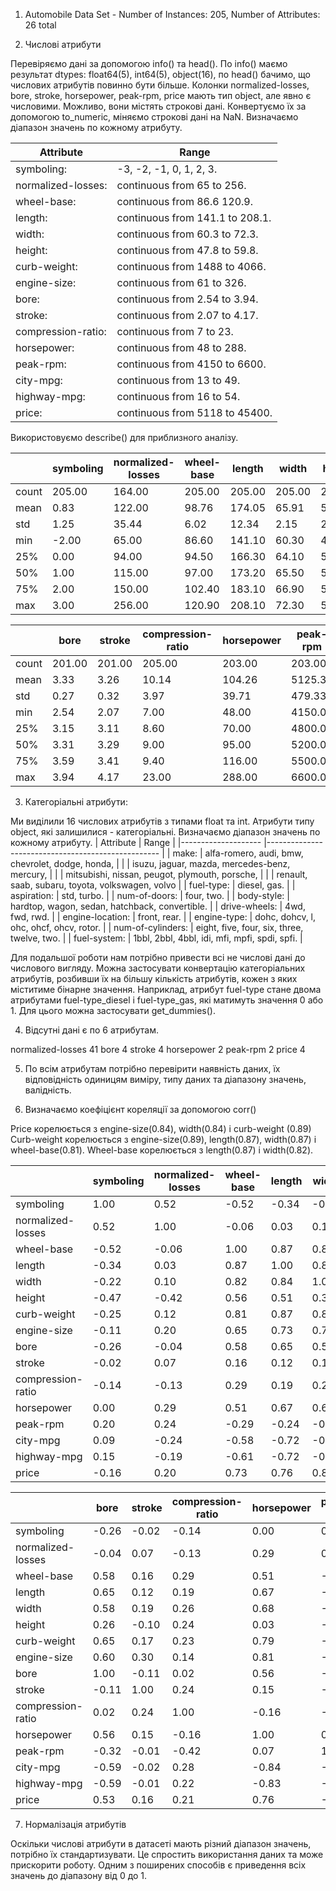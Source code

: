 1. Automobile Data Set - Number of Instances: 205, Number of Attributes: 26 total

2. Числові атрибути

Перевіряємо дані за допомогою info() та head(). По info() маємо результат dtypes: float64(5), int64(5), object(16), по head() бачимо, що числових атрибутів повинно бути більше. Колонки normalized-losses, bore, stroke, horsepower, peak-rpm, price мають тип object, але явно є числовими. Можливо, вони містять строкові дані. Конвертуємо їх за допомогою to_numeric, міняємо строкові дані на NaN. Визначаємо діапазон значень по кожному атрибуту. 

 | Attribute           	| Range                            	|
|---------------------	|----------------------------------	|
|  symboling:         	| -3, -2, -1, 0, 1, 2, 3.          	|
|  normalized-losses: 	|  continuous from 65 to 256.      	|
|  wheel-base:        	|  continuous from 86.6 120.9.     	|
|  length:            	|  continuous from 141.1 to 208.1. 	|
|  width:             	|  continuous from 60.3 to 72.3.   	|
|  height:            	|  continuous from 47.8 to 59.8.   	|
|  curb-weight:       	|  continuous from 1488 to 4066.   	|
|  engine-size:       	|  continuous from 61 to 326.      	|
|  bore:              	|  continuous from 2.54 to 3.94.   	|
|  stroke:            	|  continuous from 2.07 to 4.17.   	|
|  compression-ratio: 	|  continuous from 7 to 23.        	|
|  horsepower:        	|  continuous from 48 to 288.      	|
|  peak-rpm:          	|  continuous from 4150 to 6600.   	|
|  city-mpg:          	|  continuous from 13 to 49.       	|
|  highway-mpg:       	|  continuous from 16 to 54.       	|
|  price:             	|  continuous from 5118 to 45400.  	|


Використовуємо describe() для приблизного аналізу.


|       | symboling | normalized-losses | wheel-base | length | width  | height | curb-weight | engine-size |
|-------|-----------|-------------------|------------|--------|--------|--------|-------------|-------------|
| count | 205.00    | 164.00            | 205.00     | 205.00 | 205.00 | 205.00 | 205.00      | 205.00      |
| mean  | 0.83      | 122.00            | 98.76      | 174.05 | 65.91  | 53.72  | 2555.57     | 126.91      |
| std   | 1.25      | 35.44             | 6.02       | 12.34  | 2.15   | 2.44   | 520.68      | 41.64       |
| min   | -2.00     | 65.00             | 86.60      | 141.10 | 60.30  | 47.80  | 1488.00     | 61.00       |
| 25%   | 0.00      | 94.00             | 94.50      | 166.30 | 64.10  | 52.00  | 2145.00     | 97.00       |
| 50%   | 1.00      | 115.00            | 97.00      | 173.20 | 65.50  | 54.10  | 2414.00     | 120.00      |
| 75%   | 2.00      | 150.00            | 102.40     | 183.10 | 66.90  | 55.50  | 2935.00     | 141.00      |
| max   | 3.00      | 256.00            | 120.90     | 208.10 | 72.30  | 59.80  | 4066.00     | 326.00      |

|       | bore   | stroke | compression-ratio | horsepower | peak-rpm | city-mpg | highway-mpg | price    |
|-------|--------|--------|-------------------|------------|----------|----------|-------------|----------|
| count | 201.00 | 201.00 | 205.00            | 203.00     | 203.00   | 205.00   | 205.00      | 201.00   |
| mean  | 3.33   | 3.26   | 10.14             | 104.26     | 5125.37  | 25.22    | 30.75       | 13207.13 |
| std   | 0.27   | 0.32   | 3.97              | 39.71      | 479.33   | 6.54     | 6.89        | 7947.07  |
| min   | 2.54   | 2.07   | 7.00              | 48.00      | 4150.00  | 13.00    | 16.00       | 5118.00  |
| 25%   | 3.15   | 3.11   | 8.60              | 70.00      | 4800.00  | 19.00    | 25.00       | 7775.00  |
| 50%   | 3.31   | 3.29   | 9.00              | 95.00      | 5200.00  | 24.00    | 30.00       | 10295.00 |
| 75%   | 3.59   | 3.41   | 9.40              | 116.00     | 5500.00  | 30.00    | 34.00       | 16500.00 |
| max   | 3.94   | 4.17   | 23.00             | 288.00     | 6600.00  | 49.00    | 54.00       | 45400.00 |


3. Категоріальні атрибути:

Ми виділили 16 числових атрибутів з типами float та int. Атрибути типу object, які залишилися - категоріальні. Визначаємо діапазон значень по кожному атрибуту.
| Attribute          	| Range                                             	|
|--------------------	|---------------------------------------------------	|
|  make:             	|  alfa-romero, audi, bmw, chevrolet, dodge, honda, 	|
|                    	|  isuzu, jaguar, mazda, mercedes-benz, mercury,    	|
|                    	|  mitsubishi, nissan, peugot, plymouth, porsche,   	|
|                    	|  renault, saab, subaru, toyota, volkswagen, volvo 	|
|  fuel-type:        	|  diesel, gas.                                     	|
|  aspiration:       	|  std, turbo.                                      	|
|  num-of-doors:     	|  four, two.                                       	|
|  body-style:       	|  hardtop, wagon, sedan, hatchback, convertible.   	|
|  drive-wheels:     	|  4wd, fwd, rwd.                                   	|
|  engine-location:  	|  front, rear.                                     	|
|  engine-type:      	|  dohc, dohcv, l, ohc, ohcf, ohcv, rotor.          	|
|  num-of-cylinders: 	|  eight, five, four, six, three, twelve, two.      	|
|  fuel-system:      	|  1bbl, 2bbl, 4bbl, idi, mfi, mpfi, spdi, spfi.    	|

Для подальшої роботи нам потрібно привести всі не числові дані до числового вигляду. Можна застосувати конвертацію категоріальних атрибутів, розбивши їх на більшу кількість атрибутів, кожен з яких міститиме бінарне значення. Наприклад, атрибут fuel-type стане двома атрибутами 
fuel-type_diesel і fuel-type_gas, які матимуть значення 0 або 1. Для цього можна застосувати get_dummies().

4. Відсутні дані є по 6 атрибутам. 

normalized-losses    41
bore                  4
stroke                4
horsepower            2
peak-rpm              2
price                 4

5. По всім атрибутам потрібно перевірити наявність даних, їх відповідність одиницям виміру, типу даних та діапазону значень, валідність.   

6. Визначаємо коефіцієнт кореляції за допомогою corr()

Price корелюється з engine-size(0.84),  width(0.84) і curb-weight (0.89)
Curb-weight корелюється з engine-size(0.89), length(0.87), width(0.87) і wheel-base(0.81).
Wheel-base корелюється з length(0.87) і width(0.82).

|                   | symboling | normalized-losses | wheel-base | length | width | height | curb-weight | engine-size |
|-------------------|-----------|-------------------|------------|--------|-------|--------|-------------|-------------|
| symboling         | 1.00      | 0.52              | -0.52      | -0.34  | -0.22 | -0.47  | -0.25       | -0.11       |
| normalized-losses | 0.52      | 1.00              | -0.06      | 0.03   | 0.10  | -0.42  | 0.12        | 0.20        |
| wheel-base        | -0.52     | -0.06             | 1.00       | 0.87   | 0.82  | 0.56   | 0.81        | 0.65        |
| length            | -0.34     | 0.03              | 0.87       | 1.00   | 0.84  | 0.51   | 0.87        | 0.73        |
| width             | -0.22     | 0.10              | 0.82       | 0.84   | 1.00  | 0.30   | 0.87        | 0.78        |
| height            | -0.47     | -0.42             | 0.56       | 0.51   | 0.30  | 1.00   | 0.37        | 0.12        |
| curb-weight       | -0.25     | 0.12              | 0.81       | 0.87   | 0.87  | 0.37   | 1.00        | 0.89        |
| engine-size       | -0.11     | 0.20              | 0.65       | 0.73   | 0.78  | 0.12   | 0.89        | 1.00        |
| bore              | -0.26     | -0.04             | 0.58       | 0.65   | 0.58  | 0.26   | 0.65        | 0.60        |
| stroke            | -0.02     | 0.07              | 0.16       | 0.12   | 0.19  | -0.10  | 0.17        | 0.30        |
| compression-ratio | -0.14     | -0.13             | 0.29       | 0.19   | 0.26  | 0.24   | 0.23        | 0.14        |
| horsepower        | 0.00      | 0.29              | 0.51       | 0.67   | 0.68  | 0.03   | 0.79        | 0.81        |
| peak-rpm          | 0.20      | 0.24              | -0.29      | -0.24  | -0.24 | -0.25  | -0.26       | -0.29       |
| city-mpg          | 0.09      | -0.24             | -0.58      | -0.72  | -0.66 | -0.19  | -0.76       | -0.70       |
| highway-mpg       | 0.15      | -0.19             | -0.61      | -0.72  | -0.69 | -0.22  | -0.79       | -0.71       |
| price             | -0.16     | 0.20              | 0.73       | 0.76   | 0.84  | 0.25   | 0.89        | 0.84        |

|                   | bore  | stroke | compression-ratio | horsepower | peak-rpm | city-mpg | highway-mpg | price |
|-------------------|-------|--------|-------------------|------------|----------|----------|-------------|-------|
| symboling         | -0.26 | -0.02  | -0.14             | 0.00       | 0.20     | 0.09     | 0.15        | -0.16 |
| normalized-losses | -0.04 | 0.07   | -0.13             | 0.29       | 0.24     | -0.24    | -0.19       | 0.20  |
| wheel-base        | 0.58  | 0.16   | 0.29              | 0.51       | -0.29    | -0.58    | -0.61       | 0.73  |
| length            | 0.65  | 0.12   | 0.19              | 0.67       | -0.24    | -0.72    | -0.72       | 0.76  |
| width             | 0.58  | 0.19   | 0.26              | 0.68       | -0.24    | -0.66    | -0.69       | 0.84  |
| height            | 0.26  | -0.10  | 0.24              | 0.03       | -0.25    | -0.19    | -0.22       | 0.25  |
| curb-weight       | 0.65  | 0.17   | 0.23              | 0.79       | -0.26    | -0.76    | -0.79       | 0.89  |
| engine-size       | 0.60  | 0.30   | 0.14              | 0.81       | -0.29    | -0.70    | -0.71       | 0.84  |
| bore              | 1.00  | -0.11  | 0.02              | 0.56       | -0.32    | -0.59    | -0.59       | 0.53  |
| stroke            | -0.11 | 1.00   | 0.24              | 0.15       | -0.01    | -0.02    | -0.01       | 0.16  |
| compression-ratio | 0.02  | 0.24   | 1.00              | -0.16      | -0.42    | 0.28     | 0.22        | 0.21  |
| horsepower        | 0.56  | 0.15   | -0.16             | 1.00       | 0.07     | -0.84    | -0.83       | 0.76  |
| peak-rpm          | -0.32 | -0.01  | -0.42             | 0.07       | 1.00     | -0.05    | -0.03       | -0.17 |
| city-mpg          | -0.59 | -0.02  | 0.28              | -0.84      | -0.05    | 1.00     | 0.97        | -0.69 |
| highway-mpg       | -0.59 | -0.01  | 0.22              | -0.83      | -0.03    | 0.97     | 1.00        | -0.72 |
| price             | 0.53  | 0.16   | 0.21              | 0.76       | -0.17    | -0.69    | -0.72       | 1.00  |

7. Нормалізація атрибутів

Оскільки числові атрибути в датасеті мають різний діапазон значень, потрібно їх стандартизувати. 
Це спростить використання даних та може прискорити роботу. Одним з поширених способів є приведення всіх значень до діапазону від 0 до 1.